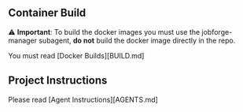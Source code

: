 ## Container Build
⚠️ **Important**: 
To build the docker images you must use the jobforge-manager subagent, **do not** build the docker image directly in the repo.

You must read [Docker Builds][BUILD.md]


## Project Instructions

Please read [Agent Instructions][AGENTS.md]


